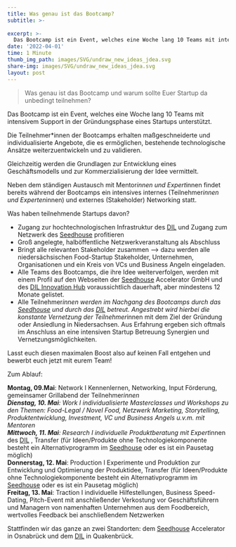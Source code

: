 ```yaml
---
title: Was genau ist das Bootcamp?
subtitle: >-
  
excerpt: >-
  Das Bootcamp ist ein Event, welches eine Woche lang 10 Teams mit intensivem Support in der Gründungsphase eines Startups unterstützt.
date: '2022-04-01'
time: 1 Minute
thumb_img_path: images/SVG/undraw_new_ideas_jdea.svg
share-img: images/SVG/undraw_new_ideas_jdea.svg
layout: post
---
```

> Was genau ist das Bootcamp und warum sollte Euer Startup da unbedingt teilnehmen?

Das Bootcamp ist ein Event, welches eine Woche lang 10 Teams mit intensivem Support in der Gründungsphase eines Startups unterstützt.

Die Teilnehmer*innen der Bootcamps erhalten maßgeschneiderte und individualisierte Angebote, die es ermöglichen, bestehende technologische Ansätze weiterzuentwickeln und zu validieren. 

Gleichzeitig werden die Grundlagen zur Entwicklung eines Geschäftsmodells und zur Kommerzialisierung der Idee vermittelt.

Neben dem ständigen Austausch mit Mentor*innen und Expert*innen findet bereits während der Bootcamps ein intensives internes (Teilnehmer*innen und Experten*innen) und externes (Stakeholder) Networking statt. 

Was haben teilnehmende Startups davon?

- Zugang zur hochtechnologischen Infrastruktur des [DIL](https://www.dil-ev.de) und Zugang zum Netzwerk des [Seedhouse](https://www.seedhouse.de/) profitieren
- Groß angelegte, halböffentliche Netzwerkveranstaltung als Abschluss
- Bringt alle relevanten Stakeholder zusammen —> dazu werden alle niedersächsischen Food-Startup Stakeholder, Unternehmen, Organisationen und ein Kreis von VCs und Business Angeln eingeladen.
- Alle Teams des Bootcamps, die ihre Idee weiterverfolgen, werden mit einem Profil auf den Webseiten der [Seedhouse](https://www.seedhouse.de/) Accelerator GmbH und des [DIL Innovation Hub](https://www.dil-ev.de)  voraussichtlich dauerhaft, aber mindestens 12 Monate gelistet. 
- Alle Teilnehmer*innen werden im Nachgang des Bootcamps durch das [Seedhouse](https://www.seedhouse.de/) und durch das [DIL](https://www.dil-ev.de) betreut. Angestrebt wird hierbei die konstante Vernetzung der Teilnehmer*innen mit dem Ziel der Gründung oder Ansiedlung in Niedersachsen. Aus Erfahrung ergeben sich oftmals im Anschluss an eine intensiven Startup Betreuung Synergien und Vernetzungsmöglichkeiten.
 

Lasst euch diesen maximalen Boost also auf keinen Fall entgehen und bewerbt euch jetzt mit eurem Team! 

Zum Ablauf:

 
<b>Montag, 09.Mai</b>: Network I Kennenlernen, Networking, Input Förderung, gemeinsamer Grillabend der Teilnehmer*innen 
<br>
<b>Dienstag, 10. Mai</b>: Work I individualisierte Masterclasses und Workshops zu den Themen: Food-Legal / Novel Food, Netzwerk Marketing, Storytelling, Produktentwicklung, Investment, VC und Business Angels u.v.m. mit Mentoren 
<br>
<b>Mittwoch, 11. Mai</b>: Research I individuelle Produktberatung mit Expert*innen des [DIL](https://www.dil-ev.de) , Transfer (für Ideen/Produkte ohne Technologiekomponente besteht ein Alternativprogramm im [Seedhouse](https://www.seedhouse.de/) oder es ist ein Pausetag möglich)
<br>
<b>Donnerstag, 12. Mai</b>: Production I Experimente und Produktion zur Entwicklung und Optimierung der Produktidee, Transfer (für Ideen/Produkte ohne Technologiekomponente besteht ein Alternativprogramm im [Seedhouse](https://www.seedhouse.de/) oder es ist ein Pausetag möglich)
<br>
<b>Freitag, 13. Mai</b>: Traction I individuelle Hilfestellungen, Business Speed-Dating, Pitch-Event mit anschließender Verkostung vor Geschäftsführern und Managern von namenhaften Unternehmen aus dem Foodbereich, wertvolles Feedback bei anschließendem Netzwerken 

 
Stattfinden wir das ganze an zwei Standorten: dem [Seedhouse](https://www.seedhouse.de/) Accelerator in Osnabrück und dem [DIL](https://www.dil-ev.de)  in Quakenbrück.



